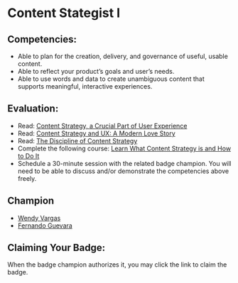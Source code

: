 # Content Stategist I

## Competencies:
* Able to plan for the creation, delivery, and governance of useful, usable content.
* Able to reflect your product’s goals and user’s needs.  
* Able to use words and data to create unambiguous content that supports meaningful, interactive experiences.

## Evaluation:

* Read: [Content Strategy, a Crucial Part of User Experience](https://medium.com/inkoniq-blog/content-strategy-a-crucial-part-of-user-experience-a6e18ec93eda)
* Read: [Content Strategy and UX: A Modern Love Story](https://uxmag.com/articles/content-strategy-and-ux-a-modern-love-story)
* Read: [The Discipline of Content Strategy](https://alistapart.com/article/thedisciplineofcontentstrategy/)
* Complete the following course: [Learn What Content Strategy is and How to Do It ](https://academy.hubspot.com/courses/content-strategy)
* Schedule a 30-minute session with the related badge champion. You will need to be able to discuss and/or demonstrate the competencies above freely. 

## Champion

* [Wendy Vargas](mailto:wendy.vargas@acklenavenue.com)
* [Fernando Guevara](mailto:fernando@acklenavenue.com)

## Claiming Your Badge:
When the badge champion authorizes it, you may click the link to claim the badge.
